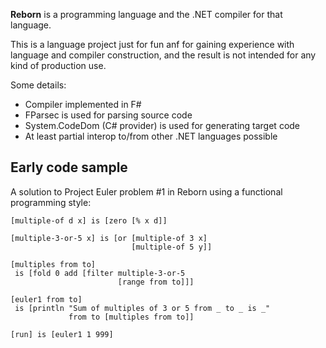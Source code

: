 **Reborn** is a programming language and the .NET compiler for that language.

This is a language project just for fun anf for gaining experience with language and compiler construction, and the result is not intended for any kind of production use.

Some details:

* Compiler implemented in F#
* FParsec is used for parsing source code
* System.CodeDom (C# provider) is used for generating target code
* At least partial interop to/from other .NET languages possible

## Early code sample

A solution to Project Euler problem #1 in Reborn using a functional programming style:

    [multiple-of d x] is [zero [% x d]]
    
    [multiple-3-or-5 x] is [or [multiple-of 3 x] 
                               [multiple-of 5 y]]
    
    [multiples from to] 
     is [fold 0 add [filter multiple-3-or-5 
                            [range from to]]]
    
    [euler1 from to]
     is [println "Sum of multiples of 3 or 5 from _ to _ is _" 
                 from to [multiples from to]]
    
    [run] is [euler1 1 999] 